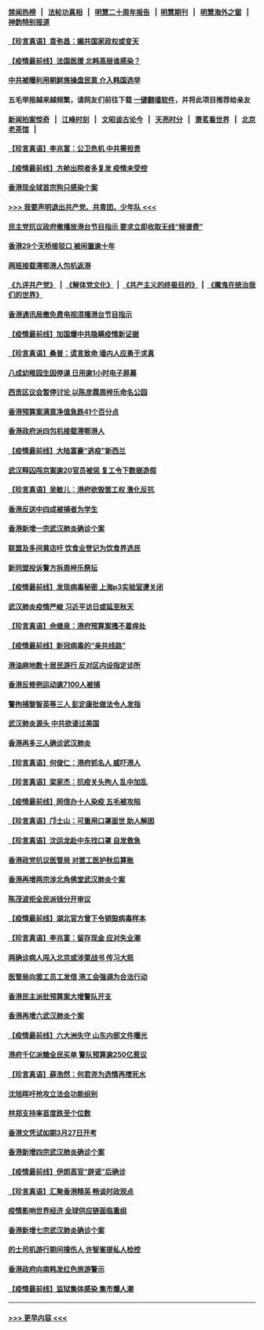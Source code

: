 #### [禁闻热榜](热点新闻.md?=0)  &nbsp;&nbsp;|&nbsp;&nbsp; [法轮功真相](https://github.com/gfw-breaker/truth/blob/master/README.md?=0) &nbsp;&nbsp;|&nbsp;&nbsp; [明慧二十周年报告](https://github.com/gfw-breaker/mh-reports/blob/master/README.md?=0) &nbsp;&nbsp;|&nbsp;&nbsp;[明慧期刊](https://github.com/gfw-breaker/mh-qikan) &nbsp;&nbsp;|&nbsp;&nbsp; [明慧海外之窗](https://github.com/gfw-breaker/mh-news/blob/master/README.md?=0) &nbsp;&nbsp;|&nbsp;&nbsp; [神韵特别报道](https://github.com/gfw-breaker/mh-news/blob/master/shenyun.md?=0)
#### [【珍言真语】袁弥昌：媚共国家政权或变天](../pages/nsc415/n11923199.md?t=03081803) 
#### [【疫情最前线】法国医援 北韩高层谁感染？](../pages/nsc415/n11920850.md?t=03081803) 
#### [中共被曝利用朝鲜族操盘民意 介入韩国选举](../pages/nsc415/n11921006.md?t=03081803) 
#### 五毛举报越来越频繁，请网友们前往下载 [一键翻墙软件](https://github.com/gfw-breaker/ssr-accounts)，并将此项目推荐给亲友
#### [新闻拍案惊奇](https://github.com/gfw-breaker/banned-news/blob/master/pages/link4.md) &nbsp;&nbsp;|&nbsp;&nbsp; [江峰时刻](https://github.com/gfw-breaker/banned-news/blob/master/pages/link4.md) &nbsp;&nbsp;|&nbsp;&nbsp; [文昭谈古论今](https://github.com/gfw-breaker/banned-news/blob/master/pages/link4.md) &nbsp;&nbsp;|&nbsp;&nbsp; [天亮时分](https://github.com/gfw-breaker/banned-news/blob/master/pages/link4.md) &nbsp;&nbsp;|&nbsp;&nbsp; [萧茗看世界](https://github.com/gfw-breaker/banned-news/blob/master/pages/link4.md) &nbsp;&nbsp;|&nbsp;&nbsp; [北京老茶馆](https://github.com/gfw-breaker/banned-news/blob/master/pages/link4.md) &nbsp;&nbsp;|&nbsp;&nbsp; 
#### [【珍言真语】李兆富：公卫危机 中共需担责](../pages/nsc415/n11920422.md?t=03081803) 
#### [【疫情最前线】方舱出院者多复发 疫情未受控](../pages/nsc415/n11918637.md?t=03081803) 
#### [香港现全球首宗狗只感染个案](../pages/nsc415/n11918710.md?t=03081803) 
#### [>>> 我要声明退出共产党、共青团、少年队 <<<](https://github.com/begood0513/goodnews/blob/master/quit/letter.md) 
#### [民主党抗议政府撤播放港台节目指示 要求立即收取无线“频谱费”](../pages/nsc415/n11918681.md?t=03081803) 
#### [香港29个天桥接驳口 被闲置逾十年](../pages/nsc415/n11918654.md?t=03081803) 
#### [两班接载滞鄂港人包机返港](../pages/nsc415/n11915855.md?t=03081803) 
#### [《九评共产党》](https://github.com/begood0513/9ping.md/blob/master/README.md) &nbsp;|&nbsp; [《解体党文化》](../../../../jtdwh.md/blob/master/README.md)  &nbsp;|&nbsp; [《共产主义的终极目的》](../../../../gczydzjmd.md/blob/master/README.md) &nbsp;|&nbsp; [《魔鬼在统治我们的世界》](../../../../mgztzwmdsj.md/blob/master/README.md) 
#### [香港通讯局撤免费电视须播港台节目指示](../pages/nsc415/n11915831.md?t=03081803) 
#### [【疫情最前线】加国爆中共隐瞒疫情新证据](../pages/nsc415/n11915482.md?t=03081803) 
#### [【珍言真语】桑普：谎言致命 墙内人应勇于求真](../pages/nsc415/n11915169.md?t=03081803) 
#### [八成幼稚园生因停课 日用逾1小时电子屏幕](../pages/nsc415/n11913263.md?t=03081803) 
#### [西贡区议会暂停讨论 以陈彦霖周梓乐命名公园](../pages/nsc415/n11913248.md?t=03081803) 
#### [香港预算案满意净值急跌41个百分点](../pages/nsc415/n11913236.md?t=03081803) 
#### [香港政府派四包机接载滞鄂港人](../pages/nsc415/n11913211.md?t=03081803) 
#### [【疫情最前线】大陆富豪“逃疫”新西兰](../pages/nsc415/n11913160.md?t=03081803) 
#### [武汉释囚闯京案逾20官员被惩 复工令下数据造假](../pages/nsc415/n11912743.md?t=03081803) 
#### [【珍言真语】吴敏儿：港府欲毁罢工权 激化反抗](../pages/nsc415/n11912457.md?t=03081803) 
#### [香港反送中四成被捕者为学生](../pages/nsc415/n11910730.md?t=03081803) 
#### [香港新增一宗武汉肺炎确诊个案](../pages/nsc415/n11910724.md?t=03081803) 
#### [联盟及多间黄店吁 饮食业登记为饮食界选民](../pages/nsc415/n11910718.md?t=03081803) 
#### [新同盟投诉警方拆周梓乐祭坛](../pages/nsc415/n11910707.md?t=03081803) 
#### [【疫情最前线】发现病毒秘密 上海p3实验室遭关闭](../pages/nsc415/n11910640.md?t=03081803) 
#### [武汉肺炎疫情严峻 习近平访日或延至秋天](../pages/nsc415/n11910570.md?t=03081803) 
#### [【珍言真语】佘继泉：港府预算案搔不着痒处](../pages/nsc415/n11910011.md?t=03081803) 
#### [【疫情最前线】新冠病毒的“亲共线路”](../pages/nsc415/n11907734.md?t=03081803) 
#### [港油麻地数十居民游行 反对区内设指定诊所](../pages/nsc415/n11907900.md?t=03081803) 
#### [香港反修例运动逾7100人被捕](../pages/nsc415/n11907922.md?t=03081803) 
#### [警拘捕黎智英等三人 彭定康批做法令人发指](../pages/nsc415/n11907905.md?t=03081803) 
#### [武汉肺炎源头 中共欲诿过美国](../pages/nsc415/n11907665.md?t=03081803) 
#### [香港再多三人确诊武汉肺炎](../pages/nsc415/n11907846.md?t=03081803) 
#### [【珍言真语】何俊仁：港府抓名人 威吓港人](../pages/nsc415/n11907561.md?t=03081803) 
#### [【珍言真语】梁家杰：抗疫关头拘人 乱中加乱](../pages/nsc415/n11907444.md?t=03081803) 
#### [【疫情最前线】网信办十人染疫 五毛被攻陷](../pages/nsc415/n11903757.md?t=03081803) 
#### [【珍言真语】邝士山：可重用口罩面世 助人解困](../pages/nsc415/n11903875.md?t=03081803) 
#### [【珍言真语】沈运龙赴中东找口罩 自发救急](../pages/nsc415/n11903291.md?t=03081803) 
#### [香港政党抗议医管局 对罢工医护秋后算账](../pages/nsc415/n11901746.md?t=03081803) 
#### [香港再增两宗涉北角佛堂武汉肺炎个案](../pages/nsc415/n11901737.md?t=03081803) 
#### [陈茂波拒全民派钱分开审议](../pages/nsc415/n11901672.md?t=03081803) 
#### [【疫情最前线】湖北官方曾下令销毁病毒样本](../pages/nsc415/n11901518.md?t=03081803) 
#### [【珍言真语】李兆富：留存现金 应对失业潮](../pages/nsc415/n11901448.md?t=03081803) 
#### [两确诊病人闯入北京或涉栗战书 传习大怒](../pages/nsc415/n11901180.md?t=03081803) 
#### [医管局向罢工员工发信 港工会强调为合法行动](../pages/nsc415/n11898870.md?t=03081803) 
#### [香港民主派批预算案大增警队开支](../pages/nsc415/n11898813.md?t=03081803) 
#### [香港再增六武汉肺炎个案](../pages/nsc415/n11898843.md?t=03081803) 
#### [【疫情最前线】六大洲失守 山东内部文件曝光](../pages/nsc415/n11898455.md?t=03081803) 
#### [港府千亿派糖全民买单 警队预算逾250亿惹议](../pages/nsc415/n11898608.md?t=03081803) 
#### [【珍言真语】薛浩然：何君尧为选情再搅死水](../pages/nsc415/n11898269.md?t=03081803) 
#### [沈旭晖吁抢攻立法会功能组别](../pages/nsc415/n11896084.md?t=03081803) 
#### [林郑支持率首度跌至个位数](../pages/nsc415/n11896058.md?t=03081803) 
#### [香港文凭试如期3月27日开考](../pages/nsc415/n11896055.md?t=03081803) 
#### [香港新增四宗武汉肺炎确诊个案](../pages/nsc415/n11896040.md?t=03081803) 
#### [【疫情最前线】伊朗高官“辟谣”后确诊](../pages/nsc415/n11895902.md?t=03081803) 
#### [【珍言真语】汇聚香港精英 畅谈时政观点](../pages/nsc415/n11895733.md?t=03081803) 
#### [疫情影响世界经济 全球供应链面临重组](../pages/nsc415/n11895634.md?t=03081803) 
#### [香港新增七宗武汉肺炎确诊个案](../pages/nsc415/n11893498.md?t=03081803) 
#### [的士司机游行期间撞伤人 许智峯提私人检控](../pages/nsc415/n11893483.md?t=03081803) 
#### [香港政府向南韩发红色旅游警示](../pages/nsc415/n11893398.md?t=03081803) 
#### [【疫情最前线】监狱集体感染 集市爆人潮](../pages/nsc415/n11893181.md?t=03081803) 

----
#### [ >>> 更早内容 <<< ](../indexes/nsc415-earlier.md)
